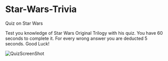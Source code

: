 # Star-Wars-Trivia
Quiz on Star Wars

Test you knowledge of Star Wars Original Trilogy with his quiz. You have 60 seconds to complete it. For every wrong answer you are deducted 5 seconds. Good Luck!

![QuizScreenShot](https://user-images.githubusercontent.com/73242250/109597044-1397ab00-7add-11eb-85e7-2d44d64135bb.png)
